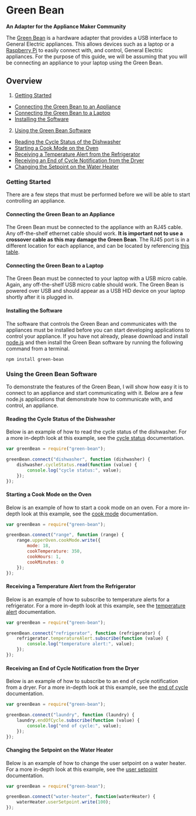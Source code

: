 # Green Bean
**An Adapter for the Appliance Maker Community**

The [Green Bean](http://firstbuild.com/greenbean) is a hardware adapter that provides a USB interface to General Electric appliances. This allows devices such as a laptop or a [Raspberry Pi](http://www.raspberrypi.org) to easily connect with, and control, General Electric appliances. For the purpose of this guide, we will be assuming that you will be connecting an appliance to your laptop using the Green Bean.

## Overview

1. [Getting Started](#getting-started)
  - [Connecting the Green Bean to an Appliance](#connecting-the-green-bean-to-an-appliance)
  - [Connecting the Green Bean to a Laptop](#connecting-the-green-bean-to-a-laptop)
  - [Installing the Software](#installing-the-software)
2. [Using the Green Bean Software](#using-the-green-bean-software)
  - [Reading the Cycle Status of the Dishwasher](#reading-the-cycle-status-of-the-dishwasher)
  - [Starting a Cook Mode on the Oven](#starting-a-cook-mode-on-the-oven)
  - [Receiving a Temperature Alert from the Refrigerator](#receiving-a-temperature-alert-from-the-refrigerator)
  - [Receiving an End of Cycle Notification from the Dryer](#receiving-an-end-of-cycle-notification-from-the-dryer)
  - [Changing the Setpoint on the Water Heater](#changing-the-setpoint-on-the-water-heater)

### Getting Started
There are a few steps that must be performed before we will be able to start controlling an appliance.

#### Connecting the Green Bean to an Appliance
The Green Bean must be connected to the appliance with an RJ45 cable. Any off-the-shelf ethernet cable should work. **It is important not to use a crossover cable as this may damage the Green Bean**. The RJ45 port is in a different location for each appliance, and can be located by referencing [this table](#rj45-locations).

#### Connecting the Green Bean to a Laptop
The Green Bean must be connected to your laptop with a USB micro cable. Again, any off-the-shelf USB micro cable should work. The Green Bean is powered over USB and should appear as a USB HID device on your laptop shortly after it is plugged in.

#### Installing the Software
The software that controls the Green Bean and communicates with the appliances must be installed before you can start developing applications to control your appliance. If you have not already, please download and install [node.js](http://nodejs.org/download) and then install the Green Bean software by running the following command from a terminal.

```
npm install green-bean
```

### Using the Green Bean Software
To demonstrate the features of the Green Bean, I will show how easy it is to connect to an appliance and start communicating with it. Below are a few node.js applications that demonstrate how to communicate with, and control, an appliance.

#### Reading the Cycle Status of the Dishwasher
Below is an example of how to read the cycle status of the dishwasher. For a more in-depth look at this example, see the [cycle status](https://github.com/GEMakers/gea-plugin-dishwasher#dishwashercyclestatus) documentation.

``` javascript
var greenBean = require("green-bean");

greenBean.connect("dishwasher", function (dishwasher) {
    dishwasher.cycleStatus.read(function (value) {
        console.log("cycle status:", value);
    });
});
```

#### Starting a Cook Mode on the Oven
Below is an example of how to start a cook mode on an oven. For a more in-depth look at this example, see the [cook mode](https://github.com/GEMakers/gea-plugin-range#rangeupperovencookmode) documentation.

``` javascript
var greenBean = require("green-bean");

greenBean.connect("range", function (range) {
    range.upperOven.cookMode.write({
        mode: 18,
        cookTemperature: 350,
        cookHours: 1,
        cookMinutes: 0
    });
});
```

#### Receiving a Temperature Alert from the Refrigerator
Below is an example of how to subscribe to temperature alerts for a refrigerator. For a more in-depth look at this example, see the [temperature alert](https://github.com/GEMakers/gea-plugin-refrigerator#temperature-alert) documentation.

``` javascript
var greenBean = require("green-bean");

greenBean.connect("refrigerator", function (refrigerator) {
    refrigerator.temperatureAlert.subscribe(function (value) {
        console.log("temperature alert:", value);
    });
});
```

#### Receiving an End of Cycle Notification from the Dryer
Below is an example of how to subscribe to an end of cycle notification from a dryer. For a more in-depth look at this example, see the [end of cycle](https://github.com/GEMakers/gea-plugin-laundry#laundryendofcycle) documentation.

``` javascript
var greenBean = require("green-bean");

greenBean.connect("laundry", function (laundry) {
    laundry.endOfCycle.subscribe(function (value) {
        console.log("end of cycle:", value);
    });
});
```

#### Changing the Setpoint on the Water Heater
Below is an example of how to change the user setpoint on a water heater. For a more in-depth look at this example, see the [user setpoint](https://github.com/GEMakers/gea-plugin-water-heater#waterheaterusersetpoint) documentation.

``` javascript
var greenBean = require("green-bean");

greenBean.connect("water-heater", function(waterHeater) {
    waterHeater.userSetpoint.write(100);
});
```
